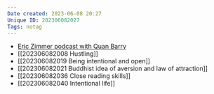 ```yaml
---
Date created: 2023-06-08 20:27
Unique ID: 202306082027
Tags: notag
---
```

- [Eric Zimmer podcast with Quan Barry](https://www.oneyoufeed.net/the-power-of-intentionality-in-life/)
- [[202306082008 Hustling]]
- [[202306082019 Being intentional and open]]
- [[202306082021 Buddhist idea of aversion and law of attraction]]
- [[202306082036 Close reading skills]]
- [[202306082040 Intentional life]]
